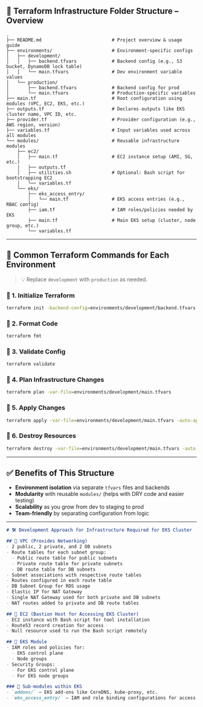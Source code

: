 ## 📁 Terraform Infrastructure Folder Structure – Overview

```
.
├── README.md                          # Project overview & usage guide
├── environments/                      # Environment-specific configs
│   ├── development/
│   │   ├── backend.tfvars             # Backend config (e.g., S3 bucket, DynamoDB lock table)
│   │   └── main.tfvars                # Dev environment variable values
│   └── production/
│       ├── backend.tfvars             # Backend config for prod
│       └── main.tfvars                # Production-specific variables
├── main.tf                            # Root configuration using modules (VPC, EC2, EKS, etc.)
├── outputs.tf                         # Declares outputs like EKS cluster name, VPC ID, etc.
├── provider.tf                        # Provider configuration (e.g., AWS region, version)
├── variables.tf                       # Input variables used across all modules
└── modules/                           # Reusable infrastructure modules
    ├── ec2/
    │   ├── main.tf                    # EC2 instance setup (AMI, SG, etc.)
    │   ├── outputs.tf
    │   ├── utilities.sh               # Optional: Bash script for bootstrapping EC2
    │   └── variables.tf
    └── eks/
        ├── eks_access_entry/
        │   └── main.tf                # EKS access entries (e.g., RBAC config)
        ├── iam.tf                     # IAM roles/policies needed by EKS
        ├── main.tf                    # Main EKS setup (cluster, node group, etc.)
        └── variables.tf
```

---

## 🚀 Common Terraform Commands for Each Environment

> 💡 Replace `development` with `production` as needed.

### 🔹 1. **Initialize Terraform**
```bash
terraform init -backend-config=environments/development/backend.tfvars
```

### 🔹 2. **Format Code**
```bash
terraform fmt
```

### 🔹 3. **Validate Config**
```bash
terraform validate
```

### 🔹 4. **Plan Infrastructure Changes**
```bash
terraform plan -var-file=environments/development/main.tfvars
```

### 🔹 5. **Apply Changes**
```bash
terraform apply -var-file=environments/development/main.tfvars -auto-approve
```

### 🔹 6. **Destroy Resources**
```bash
terraform destroy -var-file=environments/development/main.tfvars -auto-approve
```

---

## ✅ Benefits of This Structure

- **Environment isolation** via separate `tfvars` files and backends
- **Modularity** with reusable `modules/` (helps with DRY code and easier testing)
- **Scalability** as you grow from dev to staging to prod
- **Team-friendly** by separating configuration from logic
---

```markdown
# 🛠️ Development Approach for Infrastructure Required for EKS Cluster

## 🔹 VPC (Provides Networking)
- 2 public, 2 private, and 2 DB subnets
- Route tables for each subnet group:
  - Public route table for public subnets
  - Private route table for private subnets
  - DB route table for DB subnets
- Subnet associations with respective route tables
- Routes configured in each route table
- DB Subnet Group for RDS usage
- Elastic IP for NAT Gateway
- Single NAT Gateway used for both private and DB subnets
- NAT routes added to private and DB route tables

## 🔹 EC2 (Bastion Host for Accessing EKS Cluster)
- EC2 instance with Bash script for tool installation
- Route53 record creation for access
- Null resource used to run the Bash script remotely

## 🔹 EKS Module
- IAM roles and policies for:
  - EKS control plane
  - Node groups
- Security Groups:
  - For EKS control plane
  - For EKS node groups

### 🔸 Sub-modules within EKS
- `addons/` – EKS add-ons like CoreDNS, kube-proxy, etc.
- `eks_access_entry/` – IAM and role binding configurations for access control
```
